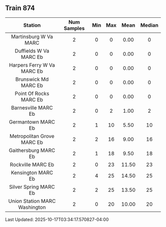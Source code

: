 ## Train 874

| Station | Num Samples | Min | Max | Mean | Median |
| :-----: | :---------: | :-: | :-: | :--: | :----: |
| Martinsburg W Va MARC | 2 | 0 | 0 | 0.00 | 0 |
| Duffields W Va MARC Eb | 2 | 0 | 0 | 0.00 | 0 |
| Harpers Ferry W Va MARC Eb | 2 | 0 | 0 | 0.00 | 0 |
| Brunswick Md MARC Eb | 2 | 0 | 0 | 0.00 | 0 |
| Point Of Rocks MARC Eb | 2 | 0 | 0 | 0.00 | 0 |
| Barnesville MARC Eb | 2 | 0 | 2 | 1.00 | 2 |
| Germantown MARC Eb | 2 | 1 | 10 | 5.50 | 10 |
| Metropolitan Grove MARC Eb | 2 | 2 | 16 | 9.00 | 16 |
| Gaithersburg MARC Eb | 2 | 1 | 18 | 9.50 | 18 |
| Rockville MARC Eb | 2 | 0 | 23 | 11.50 | 23 |
| Kensington MARC Eb | 2 | 4 | 25 | 14.50 | 25 |
| Silver Spring MARC Eb | 2 | 2 | 25 | 13.50 | 25 |
| Union Station MARC Washington | 2 | 0 | 20 | 10.00 | 20 |


Last Updated: 2025-10-17T03:34:17.570827-04:00